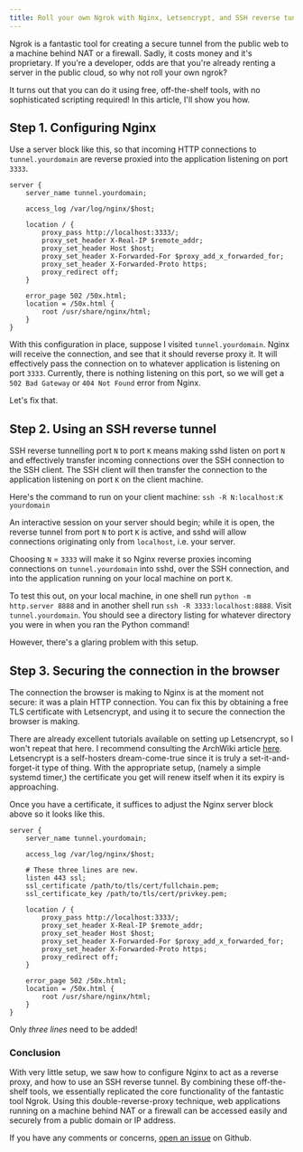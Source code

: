 ```yaml
---
title: Roll your own Ngrok with Nginx, Letsencrypt, and SSH reverse tunnelling
---
```


Ngrok is a fantastic tool for creating a secure tunnel from the public web to a
machine behind NAT or a firewall.
Sadly, it costs money and it's proprietary.
If you're a developer, odds are that you're already renting a server in the
public cloud, so why not roll your own ngrok?

It turns out that you can do it using free, off-the-shelf tools, with no
sophisticated scripting required! In this article, I'll show you how.

## Step 1. Configuring Nginx

Use a server block like this, so that incoming HTTP connections to
`tunnel.yourdomain` are reverse proxied into the application listening on
port `3333`.

```
server {
    server_name tunnel.yourdomain;

    access_log /var/log/nginx/$host;

    location / {
	    proxy_pass http://localhost:3333/;
	    proxy_set_header X-Real-IP $remote_addr;
	    proxy_set_header Host $host;
	    proxy_set_header X-Forwarded-For $proxy_add_x_forwarded_for;
        proxy_set_header X-Forwarded-Proto https;
	    proxy_redirect off;
    }

    error_page 502 /50x.html;
    location = /50x.html {
	    root /usr/share/nginx/html;
    }
}
```

With this configuration in place, suppose I visited
`tunnel.yourdomain`. Nginx will receive the connection, and see that it
should reverse proxy it. It will effectively pass the connection on to whatever
application is listening on port `3333`. Currently, there is nothing listening
on this port, so we will get a `502 Bad Gateway` or `404 Not Found` error from
Nginx.

Let's fix that.

## Step 2. Using an SSH reverse tunnel

SSH reverse tunnelling port `N` to port `K` means making sshd listen on port `N`
and effectively transfer incoming connections over the SSH connection to the
SSH client. The SSH client will then transfer the connection to the application
listening on port `K` on the client machine.

Here's the command to run on your client machine:
`ssh -R N:localhost:K yourdomain`

An interactive session on your server should begin; while it is open, the
reverse tunnel from port `N` to port `K` is active, and sshd will allow
connections originating only from `localhost`, i.e. your server.

Choosing `N` = `3333` will make it so Nginx reverse proxies incoming connections
on `tunnel.yourdomain` into sshd, over the SSH connection, and into the
application running on your local machine on port `K`.

To test this out, on your local machine, in one shell run
`python -m http.server 8888` and in another shell run
`ssh -R 3333:localhost:8888`. Visit `tunnel.yourdomain`. You should see a
directory listing for whatever directory you were in when you ran the Python
command!

However, there's a glaring problem with this setup.

## Step 3. Securing the connection in the browser

The connection the browser is making to Nginx is at the moment not secure: it
was a plain HTTP connection. You can fix this by obtaining a free TLS
certificate with Letsencrypt, and using it to secure the connection the browser
is making.

There are already excellent tutorials available on setting up Letsencrypt, so I
won't repeat that here. I recommend consulting the ArchWiki article
[here](https://wiki.archlinux.org/index.php/Certbot).
Letsencrypt is a self-hosters dream-come-true since it is truly a
set-it-and-forget-it type of thing. With the appropriate setup, (namely a simple
systemd timer,) the certificate you get will renew itself when it its expiry is
approaching.

Once you have a certificate, it suffices to adjust the Nginx server block above
so it looks like this.

```
server {
    server_name tunnel.yourdomain;

    access_log /var/log/nginx/$host;
    
    # These three lines are new.
    listen 443 ssl;
    ssl_certificate /path/to/tls/cert/fullchain.pem;
    ssl_certificate_key /path/to/tls/cert/privkey.pem;

    location / {
	    proxy_pass http://localhost:3333/;
	    proxy_set_header X-Real-IP $remote_addr;
	    proxy_set_header Host $host;
	    proxy_set_header X-Forwarded-For $proxy_add_x_forwarded_for;
        proxy_set_header X-Forwarded-Proto https;
	    proxy_redirect off;
    }

    error_page 502 /50x.html;
    location = /50x.html {
	    root /usr/share/nginx/html;
    }
}
```

Only _three lines_ need to be added!

### Conclusion

With very little setup, we saw how to configure Nginx to act as a reverse proxy,
and how to use an SSH reverse tunnel. By combining these off-the-shelf tools, we
essentially replicated the core functionality of the fantastic tool Ngrok.
Using this double-reverse-proxy technique, web applications running on a machine
behind NAT or a firewall can be accessed easily and securely from a public
domain or IP address.

If you have any comments or concerns,
[open an issue](https://github.com/tsani/jerrington.me/issues) on Github.
